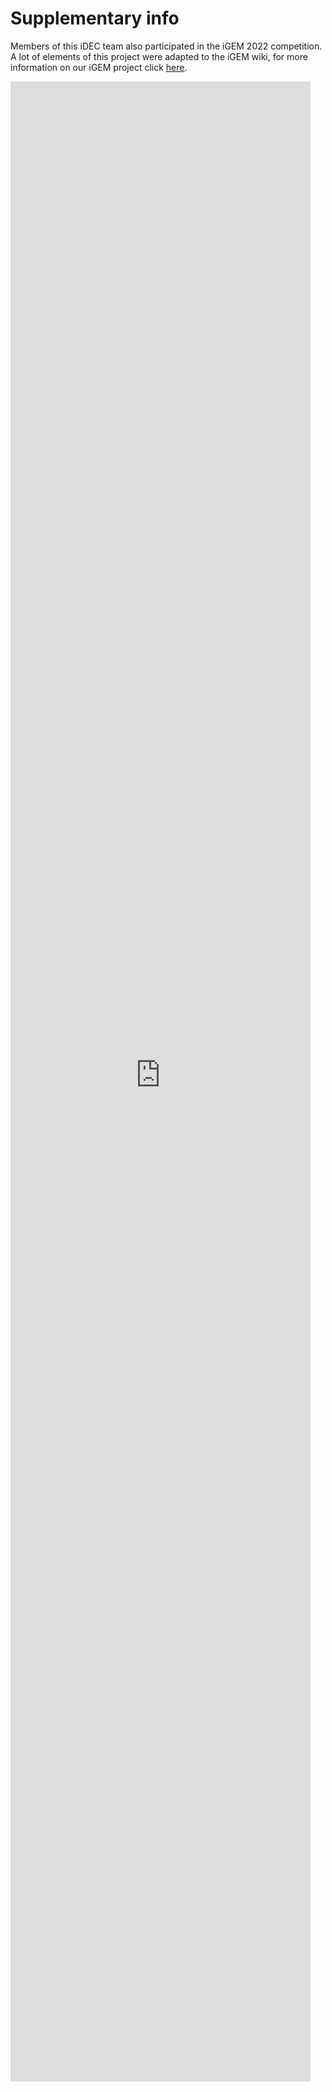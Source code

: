 # Supplementary info


Members of this iDEC team also participated in the iGEM 2022 competition. A lot of elements of this project were adapted to the iGEM wiki, for more information on our iGEM project click <a href="https://2022.igem.wiki/edinburgh-uhas-ghana/"><u>here</u></a>.

<embed src="https://raw.githubusercontent.com/idec-teams/2022_Edinburgh-UHAS_Ghana/d7e35824979d5b73b229701e504e198ac026e0e6/supplementary_info.pdf" style="height: 80vh; width: 50vw;">
